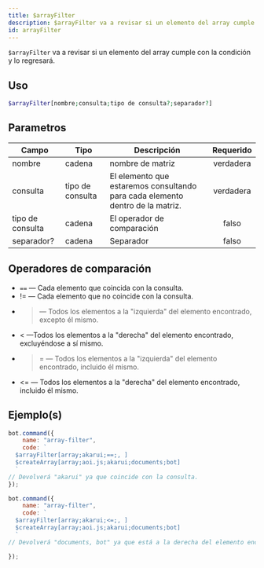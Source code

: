 ```yaml
---
title: $arrayFilter
description: $arrayFilter va a revisar si un elemento del array cumple con la condición y lo regresará.
id: arrayFilter
---
```


`$arrayFilter` va a revisar si un elemento del array cumple con la condición y lo regresará.

## Uso

```php
$arrayFilter[nombre;consulta;tipo de consulta?;separador?]
```

## Parametros

| Campo            | Tipo             | Descripción                                                                   | Requerido |
| ---------------- | ---------------- | ----------------------------------------------------------------------------- |:---------:|
| nombre           | cadena           | nombre de matriz                                                              | verdadera |
| consulta         | tipo de consulta | El elemento que estaremos consultando para cada elemento dentro de la matriz. | verdadera |
| tipo de consulta | cadena           | El operador de comparación                                                    |   falso   |
| separador?       | cadena           | Separador                                                                     |   falso   |

## Operadores de comparación

* `==` — Cada elemento que coincida con la consulta.
* != — Cada elemento que no coincide con la consulta.
* > — Todos los elementos a la "izquierda" del elemento encontrado, excepto él mismo.
* < —Todos los elementos a la "derecha" del elemento encontrado, excluyéndose a sí mismo.
* >= — Todos los elementos a la "izquierda" del elemento encontrado, incluido él mismo.
* <= — Todos los elementos a la "derecha" del elemento encontrado, incluido él mismo.

## Ejemplo(s)

```javascript
bot.command({
    name: "array-filter",
    code: `
  $arrayFilter[array;akarui;==;, ]
  $createArray[array;aoi.js;akarui;documents;bot]
  `
// Devolverá "akarui" ya que coincide con la consulta.
});
```

```javascript
bot.command({
    name: "array-filter",
    code: `
  $arrayFilter[array;akarui;<=;, ]
  $createArray[array;aoi.js;akarui;documents;bot]
  `
// Devolverá "documents, bot" ya que está a la derecha del elemento encontrado.

});
```
